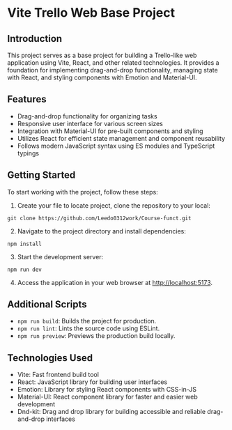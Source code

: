 # Vite Trello Web Base Project

## Introduction
This project serves as a base project for building a Trello-like web application using Vite, React, and other related technologies. It provides a foundation for implementing drag-and-drop functionality, managing state with React, and styling components with Emotion and Material-UI.

## Features
- Drag-and-drop functionality for organizing tasks
- Responsive user interface for various screen sizes
- Integration with Material-UI for pre-built components and styling
- Utilizes React for efficient state management and component reusability
- Follows modern JavaScript syntax using ES modules and TypeScript typings

## Getting Started
To start working with the project, follow these steps:

1. Create your file to locate project, clone the repository to your local:

```
git clone https://github.com/Leedo0312work/Course-funct.git
```

2. Navigate to the project directory and install dependencies:

```
npm install
```

3. Start the development server:

```
npm run dev
```

4. Access the application in your web browser at [http://localhost:5173](http://localhost:5173).

## Additional Scripts
- `npm run build`: Builds the project for production.
- `npm run lint`: Lints the source code using ESLint.
- `npm run preview`: Previews the production build locally.

## Technologies Used
- Vite: Fast frontend build tool
- React: JavaScript library for building user interfaces
- Emotion: Library for styling React components with CSS-in-JS
- Material-UI: React component library for faster and easier web development
- Dnd-kit: Drag and drop library for building accessible and reliable drag-and-drop interfaces
